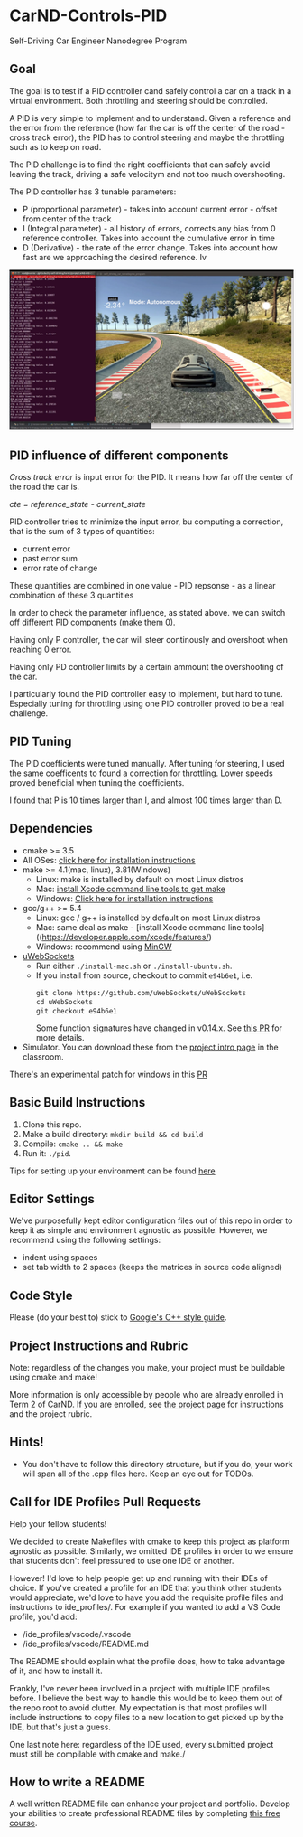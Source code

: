 # CarND-Controls-PID
Self-Driving Car Engineer Nanodegree Program

## Goal

The goal is to test if a PID controller cand safely control a car on a track in a virtual environment. Both throttling and steering should be controlled.

A PID is very simple to implement and to understand. Given a reference and the error from the reference (how far the car is off the center of the road - cross track error), the PID has to control steering and maybe the throttling such as to keep on road.


The PID challenge is to find the right coefficients that can safely avoid leaving the track, driving a safe velocitym and not too much overshooting.

The PID controller has 3 tunable parameters:

* P (proportional parameter) - takes into account current error - offset from center of the track
* I (Integral parameter) - all history of errors, corrects any bias from 0 reference controller. Takes into account the cumulative error in time
* D (Derivative) - the rate of the error change. Takes into account how fast are we approaching the desired reference. Iv


[![project video](screenshot.png)](https://www.youtube.com/watch?v=yfoitEZToYY)

## PID influence of different components

_Cross track error_ is input error for the PID. It means how far off the center of the road the car is.

_cte = reference_state - current_state_

PID controller tries to minimize the input error, bu computing a correction, that is the sum of 3 types of quantities:
* current error
* past error sum
* error rate of change

These quantities are combined in one value - PID repsonse - as a linear combination of these 3 quantities


In order to check the parameter influence, as stated above. we can switch off different PID components (make them 0). 

Having only P controller, the car will steer continously and overshoot when reaching 0 error. 

Having only PD controller limits by a certain ammount the overshooting of the car.

I particularly found the PID controller easy to implement, but hard to tune.
Especially tuning for throttling using one PID controller proved to be a real challenge.

## PID Tuning

The PID coefficients were tuned manually. After tuning for steering, I used the same coefficents to found a correction for throttling. Lower speeds proved beneficial when tuning the coefficients.

I found that P is 10 times larger than I, and almost 100 times larger than D.




## Dependencies

* cmake >= 3.5
 * All OSes: [click here for installation instructions](https://cmake.org/install/)
* make >= 4.1(mac, linux), 3.81(Windows)
  * Linux: make is installed by default on most Linux distros
  * Mac: [install Xcode command line tools to get make](https://developer.apple.com/xcode/features/)
  * Windows: [Click here for installation instructions](http://gnuwin32.sourceforge.net/packages/make.htm)
* gcc/g++ >= 5.4
  * Linux: gcc / g++ is installed by default on most Linux distros
  * Mac: same deal as make - [install Xcode command line tools]((https://developer.apple.com/xcode/features/)
  * Windows: recommend using [MinGW](http://www.mingw.org/)
* [uWebSockets](https://github.com/uWebSockets/uWebSockets)
  * Run either `./install-mac.sh` or `./install-ubuntu.sh`.
  * If you install from source, checkout to commit `e94b6e1`, i.e.
    ```
    git clone https://github.com/uWebSockets/uWebSockets 
    cd uWebSockets
    git checkout e94b6e1
    ```
    Some function signatures have changed in v0.14.x. See [this PR](https://github.com/udacity/CarND-MPC-Project/pull/3) for more details.
* Simulator. You can download these from the [project intro page](https://github.com/udacity/self-driving-car-sim/releases) in the classroom.

There's an experimental patch for windows in this [PR](https://github.com/udacity/CarND-PID-Control-Project/pull/3)

## Basic Build Instructions

1. Clone this repo.
2. Make a build directory: `mkdir build && cd build`
3. Compile: `cmake .. && make`
4. Run it: `./pid`. 

Tips for setting up your environment can be found [here](https://classroom.udacity.com/nanodegrees/nd013/parts/40f38239-66b6-46ec-ae68-03afd8a601c8/modules/0949fca6-b379-42af-a919-ee50aa304e6a/lessons/f758c44c-5e40-4e01-93b5-1a82aa4e044f/concepts/23d376c7-0195-4276-bdf0-e02f1f3c665d)

## Editor Settings

We've purposefully kept editor configuration files out of this repo in order to
keep it as simple and environment agnostic as possible. However, we recommend
using the following settings:

* indent using spaces
* set tab width to 2 spaces (keeps the matrices in source code aligned)

## Code Style

Please (do your best to) stick to [Google's C++ style guide](https://google.github.io/styleguide/cppguide.html).

## Project Instructions and Rubric

Note: regardless of the changes you make, your project must be buildable using
cmake and make!

More information is only accessible by people who are already enrolled in Term 2
of CarND. If you are enrolled, see [the project page](https://classroom.udacity.com/nanodegrees/nd013/parts/40f38239-66b6-46ec-ae68-03afd8a601c8/modules/f1820894-8322-4bb3-81aa-b26b3c6dcbaf/lessons/e8235395-22dd-4b87-88e0-d108c5e5bbf4/concepts/6a4d8d42-6a04-4aa6-b284-1697c0fd6562)
for instructions and the project rubric.

## Hints!

* You don't have to follow this directory structure, but if you do, your work
  will span all of the .cpp files here. Keep an eye out for TODOs.

## Call for IDE Profiles Pull Requests

Help your fellow students!

We decided to create Makefiles with cmake to keep this project as platform
agnostic as possible. Similarly, we omitted IDE profiles in order to we ensure
that students don't feel pressured to use one IDE or another.

However! I'd love to help people get up and running with their IDEs of choice.
If you've created a profile for an IDE that you think other students would
appreciate, we'd love to have you add the requisite profile files and
instructions to ide_profiles/. For example if you wanted to add a VS Code
profile, you'd add:

* /ide_profiles/vscode/.vscode
* /ide_profiles/vscode/README.md

The README should explain what the profile does, how to take advantage of it,
and how to install it.

Frankly, I've never been involved in a project with multiple IDE profiles
before. I believe the best way to handle this would be to keep them out of the
repo root to avoid clutter. My expectation is that most profiles will include
instructions to copy files to a new location to get picked up by the IDE, but
that's just a guess.

One last note here: regardless of the IDE used, every submitted project must
still be compilable with cmake and make./

## How to write a README
A well written README file can enhance your project and portfolio.  Develop your abilities to create professional README files by completing [this free course](https://www.udacity.com/course/writing-readmes--ud777).

